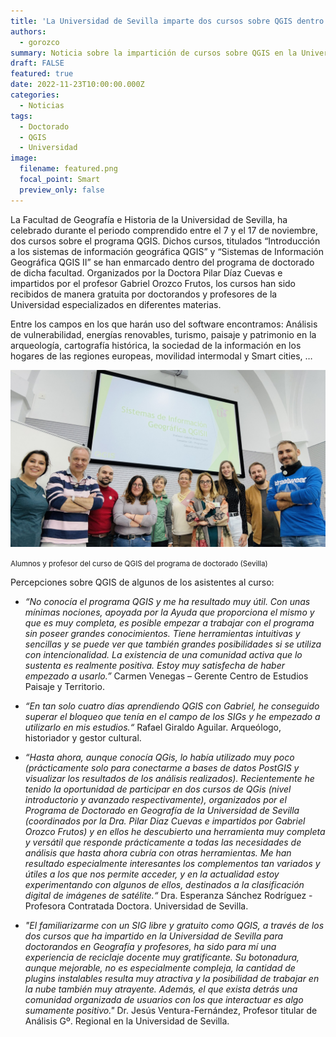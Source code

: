 ```yaml
---
title: 'La Universidad de Sevilla imparte dos cursos sobre QGIS dentro de su programa de doctorado'
authors: 
  - gorozco
summary: Noticia sobre la impartición de cursos sobre QGIS en la Universidad de Sevilla
draft: FALSE
featured: true
date: 2022-11-23T10:00:00.000Z
categories:
  - Noticias
tags:
  - Doctorado
  - QGIS
  - Universidad
image:
  filename: featured.png
  focal_point: Smart
  preview_only: false
---
```


La Facultad de Geografía e Historia de la Universidad de Sevilla, ha celebrado durante el periodo comprendido entre el 7 y el 17 de noviembre, dos cursos sobre el programa QGIS. Dichos cursos, titulados “Introducción a los sistemas de información geográfica QGIS” y “Sistemas de Información Geográfica QGIS II” se han enmarcado dentro del programa de doctorado de dicha facultad. Organizados por la Doctora Pilar Díaz Cuevas e impartidos por el profesor Gabriel Orozco Frutos, los cursos han sido recibidos de manera gratuita por doctorandos y profesores de la Universidad especializados en diferentes materias.

Entre los campos en los que harán uso del software encontramos: Análisis de vulnerabilidad, energías renovables, turismo, paisaje y patrimonio en la arqueología, cartografía histórica, la sociedad de la información en los hogares de las regiones europeas, movilidad intermodal y Smart cities, …

![](qgis_doctorado.jpg)

<small>Alumnos y profesor del curso de QGIS del programa de doctorado (Sevilla)</small>

Percepciones sobre QGIS de algunos de los asistentes al curso:

* _“No conocía el programa QGIS y me ha resultado muy útil. Con unas mínimas nociones, apoyada por la Ayuda que proporciona el mismo y que es muy completa, es posible empezar a trabajar con el programa sin poseer grandes conocimientos. Tiene herramientas intuitivas y sencillas y se puede ver que también grandes posibilidades si se utiliza con intencionalidad. La existencia de una comunidad activa que lo sustenta es realmente positiva. Estoy muy satisfecha de haber empezado a usarlo.”_ Carmen Venegas – Gerente Centro de Estudios Paisaje y Territorio.

* _“En tan solo cuatro días aprendiendo QGIS con Gabriel, he conseguido superar el bloqueo que tenía en el campo de los SIGs y he empezado a utilizarlo en mis estudios.“_ Rafael Giraldo Aguilar. Arqueólogo, historiador y gestor cultural.

* _“Hasta ahora, aunque conocía QGis, lo había utilizado muy poco (prácticamente solo para conectarme a bases de datos PostGIS y visualizar los resultados de los análisis realizados).  Recientemente he tenido la oportunidad de participar en dos cursos de QGis (nivel introductorio y avanzado respectivamente), organizados por el Programa de Doctorado en Geografía de la Universidad de Sevilla (coordinados por la Dra. Pilar Diaz Cuevas e impartidos por Gabriel Orozco Frutos) y en ellos he descubierto una herramienta muy completa y versátil que responde prácticamente a todas las necesidades de análisis que hasta ahora cubría con otras herramientas. Me han resultado especialmente interesantes los complementos tan variados y útiles a los que nos permite acceder, y en la actualidad estoy experimentando con algunos de ellos, destinados a la clasificación digital de imágenes de satélite.“_ Dra. Esperanza Sánchez Rodríguez - Profesora Contratada Doctora. Universidad de Sevilla.

* _"El familiarizarme con un SIG libre y gratuito como QGIS, a través de los dos cursos que ha impartido en la Universidad de Sevilla para doctorandos en Geografía y profesores, ha sido para mí una experiencia de reciclaje docente muy gratificante. Su botonadura, aunque mejorable, no es especialmente compleja, la cantidad de plugins instalables resulta muy atractiva y la posibilidad de trabajar en la nube también muy atrayente. Además, el que exista detrás una comunidad organizada de usuarios con los que interactuar es algo sumamente positivo."_ Dr. Jesús Ventura-Fernández, Profesor titular de Análisis Gº. Regional en la Universidad de Sevilla.

